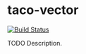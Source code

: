# taco-vector

[![Build Status](https://travis-ci.org/ocramz/taco-vector.png)](https://travis-ci.org/ocramz/taco-vector)

TODO Description.
